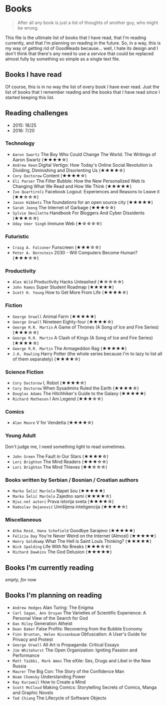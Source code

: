 # Books

> After all any book is just a list of thoughts of another guy, who might be wrong.

This file is the ultimate list of books that I have read, that I'm reading currently, and that I'm planning on reading in the future. So, in a way, this is my way of getting rid of GoodReads because... well, I hate its design and I don't think that there's any need to use a service that could be replaced almost fully by something so simple as a single text file.

## Books I have read

Of course, this is in no way the list of every book I have ever read. Just the list of books that I remember reading and the books that I have read since I started keeping this list.

## Reading challenges

* 2015: 18/25
* 2016: 7/20

### Technology

* `Aaron Swartz` The Boy Who Could Change The World: The Writings of Aaron Swartz (★★★★☆)
* `Andrew Keen` Digital Vertigo: How Today's Online Social Revolution is Dividing, Diminishing and Disorienting Us (★★★★☆)
* `Cory Doctorow` Content (★★★★☆)
* `Eli Parser` The Filter Bubble: How the New Personalized Web Is Changing What We Read and How We Think (★★★★★)
* `Ivo Quartiroli` Facebook Logout: Experiences and Reasons to Leave it (★★☆☆☆)
* `Jason Hibbets` The foundations for an open source city (★★★★★)
* `Sarah Jeong` The Internet of Garbage (★★★☆☆)
* `Sylvie Devilette` Handbook For Bloggers And Cyber Dissidents (★★★☆☆)
* `Uday Veer Singh` Immune Web (★☆☆☆☆)

### Futuristic

* `Craig A. Falconer` Funscreen (★★★☆☆)
* `Peter A. Bornstein` 2030 - Will Computers Become Human? (★★★☆☆)

### Productivity

* `Alex Wild` Productivity Hacks Unleashed (★☆☆☆☆)
* `John Ramos` Super Student Roadmap (★★★★★)
* `Scott H. Young` How to Get More From Life (★★★★☆)

### Fiction

* `George Orwell` Animal Farm (★★★★★)
* `George Orwell` Nineteen Eighty-four (★★★★☆)
* `George R.R. Martin` A Game of Thrones (A Song of Ice and Fire Series) (★★★☆☆)
* `George R.R. Martin` A Clash of Kings (A Song of Ice and Fire Series) (★★★★☆)
* `George R.R. Martin` The Armageddon Rag (★★★★★)
* `J.K. Rowling` Harry Potter (the whole series because I'm to lazy to list all of them separately) (★★★★☆)

### Science Fiction

* `Cory Doctorow` I, Robot (★★★★☆)
* `Cory Doctorow` When Sysadmins Ruled the Earth (★★★★☆)
* `Douglas Adams` The Hitchhiker's Guide to the Galaxy (★★★★★)
* `Richard Matheson` I Am Legend (★★★☆☆)

### Comics

* `Alan Moore` V for Vendetta (★★★★☆)

### Young Adult

Don't judge me, I need something light to read sometimes.

* `John Green` The Fault in Our Stars (★★★★☆)
* `Lori Brighton` The Mind Readers (★★★☆☆)
* `Lori Brighton` The Mind Thieves (★★☆☆☆)

### Books written by Serbian / Bosnian / Croatian authors

* `Marko Šelić Marčelo` Napet šou (★★★★★)
* `Marko Šelić Marčelo` Zajedno sami (★★★★☆)
* `Njuz.net autori` Prava istorija sveta (★★★★☆)
* `Radoslav Dejanović` Umišljena inteligencija (★★★★☆)

### Miscellaneous

* `Atka Reid, Hana Schofield` Goodbye Sarajevo (★★★★★)
* `Felicia Day` You're Never Weird on the Internet (Almost) (★★★★★)
* `Henry Goldkamp` What The Hell is Saint Louis Thinking? (★★★★★)
* `Nick Spalding` Life With No Breaks (★★★☆☆)
* `Richard Dawkins` The God Delusion (★★★★★)

## Books I'm currently reading

*empty, for now*

## Books I'm planning on reading

* `Andrew Hodges` Alan Turing: The Enigma
* `Carl Sagan, Ann Druyan`  The Varieties of Scientific Experience: A Personal View of the Search for God
* `Dan Riley` Generation Atheist
* `Dean Baker` False Profits: Recovering from the Bubble Economy
* `Finn Brunton, Helen Nissenbaum` Obfuscation: A User's Guide for Privacy and Protest
* `George Orwell` All Art is Propaganda: Critical Essays
* `Jim Whitehurst` The Open Organization: Igniting Passion and Performance
* `Matt Taibbi, Mark Ames` The eXile: Sex, Drugs and Libel in the New Russia
* `Maurer` The Big Con: The Story of the Confidence Man
* `Noam Chomsky` Understanding Power
* `Ray Kurzweil` How to Create a Mind
* `Scott McCloud` Making Comics: Storytelling Secrets of Comics, Manga and Graphic Novels
* `Ted Chiang` The Lifecycle of Software Objects
